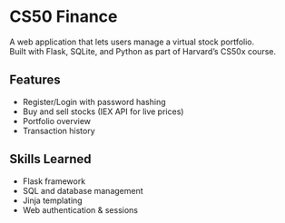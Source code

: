 # CS50 Finance

A web application that lets users manage a virtual stock portfolio.  
Built with Flask, SQLite, and Python as part of Harvard’s CS50x course.

## Features
- Register/Login with password hashing
- Buy and sell stocks (IEX API for live prices)
- Portfolio overview
- Transaction history

## Skills Learned
- Flask framework
- SQL and database management
- Jinja templating
- Web authentication & sessions
